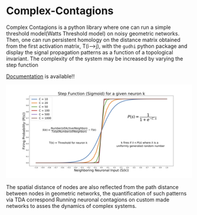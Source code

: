 # Complex-Contagions

Complex Contagions is a python library where one can run a simple threshold model(Watts Threshold model) on noisy geometric networks. Then, one can run persistent homology on the distance matrix obtained from the first activation matrix, T(i-->j), with the `gudhi` python package and display the signal propagation patterns as a function of a topological invariant. The complexity of the system may be increased by varying the step function

[Documentation](https://complex-contagions.readthedocs.io/en/latest/index.html) is available!!

![alt text](https://github.com/ulgenklc/Complex-Contagions/blob/master/Excitations_python/figures/figg.png)

The spatial distance of nodes are also reflected from the path distance between nodes in geometric networks, the quantification of such patterns via TDA correspond
Running neuronal contagions on custom made networks to asses the dynamics of complex systems.



